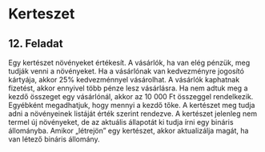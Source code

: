# Kerteszet

## 12. Feladat
Egy kertészet növényeket értékesít. A vásárlók, ha van elég pénzük, meg tudják venni a növényeket. Ha a vásárlónak van kedvezményre jogosító kártyája, akkor 25% kedvezménnyel vásárolhat. A vásárlók kaphatnak fizetést, akkor ennyivel több pénze lesz vásárlásra. Ha nem adtuk meg a kezdő összeget egy vásárlónál, akkor az 10 000 Ft összeggel rendelkezik. Egyébként megadhatjuk, hogy mennyi a kezdő tőke. A kertészet meg tudja adni a növényeinek listáját érték szerint rendezve. A kertészet jelenleg nem termel új növényeket, de az aktuális állapotát ki tudja írni egy bináris állományba. Amikor „létrejön” egy kertészet, akkor aktualizálja magát, ha van létező bináris állomány.
